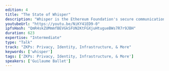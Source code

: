 ```yaml
---
edition: 4
title: "The State of Whisper"
description: "Whisper is the Ethereum Foundation's secure communications protocol. It has been designed to ensure darkness, i.e. guarantee that neither a message's content nor its metadata can be captured by an attacker. With the release of version 6 last spring, it is now also used to prototype the switch of the P2P stack from DevP2P to libp2p. This talk will start with a summary of the protocol, followed by in-depth coverage of  two upcoming features that will improve its usability: 1) insights into the libp2p switch, and 2) compiling it to WASM to run directly inside a browser, thus bypassing the confusing RPC interface."
youtubeUrl: "https://youtu.be/NiKY41ED9-0"
ipfsHash: "QmR4skZUMmmfBEVGkSFUN2KtFGXjuHtugueBWs7R7r9JBH"
duration: 623
expertise: "Intermediate"
type: "Talk"
track: "ZKPs: Privacy, Identity, Infrastructure, & More"
keywords: ['whisper']
tags: ['ZKPs: Privacy, Identity, Infrastructure, & More']
speakers: ['Guilaume Ballet']
---
```

